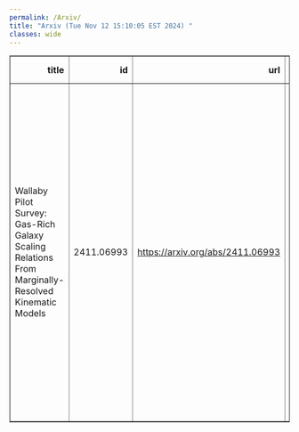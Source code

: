 ```yaml
---
permalink: /Arxiv/
title: "Arxiv (Tue Nov 12 15:10:05 EST 2024) "
classes: wide
---
```

<table border="1" class="dataframe">
  <thead>
    <tr style="text-align: right;">
      <th>title</th>
      <th>id</th>
      <th>url</th>
      <th>authors</th>
      <th>Local Authors</th>
    </tr>
  </thead>
  <tbody>
    <tr>
      <td>Wallaby Pilot Survey: Gas-Rich Galaxy Scaling Relations From   Marginally-Resolved Kinematic Models</td>
      <td>2411.06993</td>
      <td><a href="https://arxiv.org/abs/2411.06993" target="_blank">https://arxiv.org/abs/2411.06993</a></td>
      <td>N. Deg, N. Arora, K. Spekkens, R. Halloran, B. Catinella, M. G. Jones, H. Courtois, K. Glazebrook, A. Bosma, L. Cortese, H. Dénes, A. Elagali, B. -Q. For, P. Kamphuis, B. S. Koribalski, K. Lee-Waddell, P. E. Mancera Piña, J. Mould, J. Rhee, L. Shao, L. Staveley-Smith, J. Wang, T. Westmeier, O. I. Wong</td>
      <td>Ji Wang</td>
    </tr>
  </tbody>
</table>